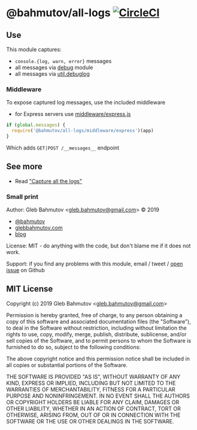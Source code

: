 # @bahmutov/all-logs [![CircleCI](https://circleci.com/gh/bahmutov/all-logs.svg?style=svg)](https://circleci.com/gh/bahmutov/all-logs)

## Use

This module captures:

- `console.{log, warn, error}` messages
- all messages via [debug](https://github.com/visionmedia/debug) module
- all messages via [util.debuglog](https://nodejs.org/api/util.html#util_util_debuglog_section)

### Middleware

To expose captured log messages, use the included middleware

- for Express servers use [middleware/express.js](middleware/express.js)

```js
if (global.messages) {
  require('@bahmutov/all-logs/middleware/express')(app)
}
```

Which adds `GET|POST /__messages__` endpoint

## See more

- Read ["Capture all the logs"](https://glebbahmutov.com/blog/capture-all-the-logs/)

### Small print

Author: Gleb Bahmutov &lt;gleb.bahmutov@gmail.com&gt; &copy; 2019

- [@bahmutov](https://twitter.com/bahmutov)
- [glebbahmutov.com](https://glebbahmutov.com)
- [blog](https://glebbahmutov.com/blog)

License: MIT - do anything with the code, but don't blame me if it does not work.

Support: if you find any problems with this module, email / tweet /
[open issue](https://github.com/bahmutov/all-logs/issues) on Github

## MIT License

Copyright (c) 2019 Gleb Bahmutov &lt;gleb.bahmutov@gmail.com&gt;

Permission is hereby granted, free of charge, to any person
obtaining a copy of this software and associated documentation
files (the "Software"), to deal in the Software without
restriction, including without limitation the rights to use,
copy, modify, merge, publish, distribute, sublicense, and/or sell
copies of the Software, and to permit persons to whom the
Software is furnished to do so, subject to the following
conditions:

The above copyright notice and this permission notice shall be
included in all copies or substantial portions of the Software.

THE SOFTWARE IS PROVIDED "AS IS", WITHOUT WARRANTY OF ANY KIND,
EXPRESS OR IMPLIED, INCLUDING BUT NOT LIMITED TO THE WARRANTIES
OF MERCHANTABILITY, FITNESS FOR A PARTICULAR PURPOSE AND
NONINFRINGEMENT. IN NO EVENT SHALL THE AUTHORS OR COPYRIGHT
HOLDERS BE LIABLE FOR ANY CLAIM, DAMAGES OR OTHER LIABILITY,
WHETHER IN AN ACTION OF CONTRACT, TORT OR OTHERWISE, ARISING
FROM, OUT OF OR IN CONNECTION WITH THE SOFTWARE OR THE USE OR
OTHER DEALINGS IN THE SOFTWARE.
